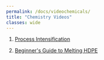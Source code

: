 ```yaml
---
permalink: /docs/videochemicals/
title: "Chemistry Videos"
classes: wide
---
```


1. [Process Intensification](https://www.epicmodularprocess.com/blog/what-is-process-intensification)

1. [Beginner's Guide to Melting HDPE](https://www.youtube.com/watch?v=-igxhoGEQFU)



